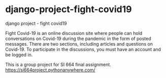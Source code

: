# django-project-fight-covid19
django project - fight covid19

Fight Covid-19 is an online discussion site where people can hold conversations on Covid-19 during the pandemic in the form of posted messages. There are two sections, including articles and questions on Covid-19. To participate in the discussions, you must have an account and be logged in.

This is a group project for SI 664 final assignment. https://si664project.pythonanywhere.com/
